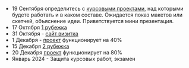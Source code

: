 - 19 Сентября определитесь с [курсовыми проектами](./PROJECT.md), над которыми будете работать и в каком составе. Ожидается показ макетов или скетчей, объяснение идеи. Приветствуется мини презентация.
- 17 Октября [1 рубежка](./RK_1.md)
- 31 Октября - [сайт визитка](./LAB.md)
- 1 Декабря - [проект](./PROJECT.md) функционирует на 40%
- 15 Декабря [2 рубежка](./RK_2.md)
- 20 Декабря [проект](./PROJECT.md) функционирует на 80%
- Январь 2024 - Защита курсовых работ, экзамен
